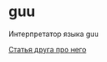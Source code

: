 # guu

Интерпретатор языка guu

[Статья друга про него](https://oldsitekatkitkat.netlify.app/posts/jetbrains-test)
